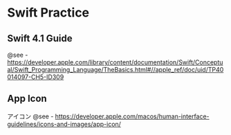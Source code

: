 # Swift Practice

## Swift 4.1 Guide

@see - https://developer.apple.com/library/content/documentation/Swift/Conceptual/Swift_Programming_Language/TheBasics.html#//apple_ref/doc/uid/TP40014097-CH5-ID309

## App Icon
アイコン
@see - https://developer.apple.com/macos/human-interface-guidelines/icons-and-images/app-icon/

